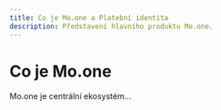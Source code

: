 ```yaml
---
title: Co je Mo.one a Platební identita
description: Představení hlavního produktu Mo.one.
---
```


# Co je Mo.one

Mo.one je centrální ekosystém...